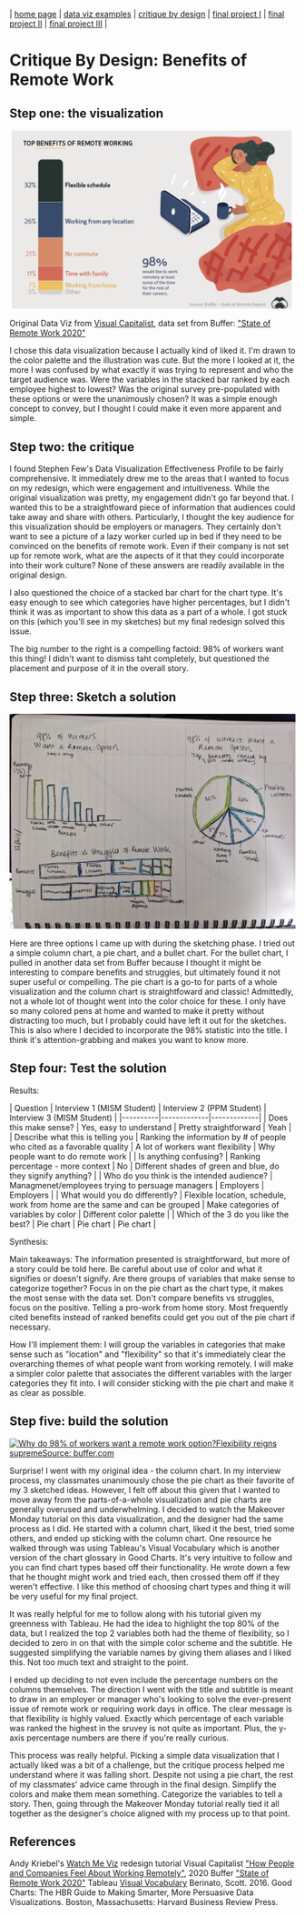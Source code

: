| [home page](https://cmustudent.github.io/tswd-portfolio-templates/) | [data viz examples](dataviz-examples) | [critique by design](critique-by-design) | [final project I](final-project-part-one) | [final project II](final-project-part-two) | [final project III](final-project-part-three) |

# Critique By Design: Benefits of Remote Work


## Step one: the visualization

![](Original.png "Original Data Viz")

Original Data Viz from [Visual Capitalist](https://www.visualcapitalist.com/how-people-and-companies-feel-about-working-remotely/), data set from Buffer: ["State of Remote Work 2020"](https://buffer.com/state-of-remote-work/2020)

I chose this data visualization because I actually kind of liked it. I'm drawn to the color palette and the illustration was cute. But the more I looked at it, the more I was confused by what exactly it was trying to represent and who the target audience was. Were the variables in the stacked bar ranked by each employee highest to lowest? Was the original survey pre-populated with these options or were the unanimously chosen? It was a simple enough concept to convey, but I thought I could make it even more apparent and simple.


## Step two: the critique
I found Stephen Few's Data Visualization Effectiveness Profile to be fairly comprehensive. It immediately drew me to the areas that I wanted to focus on my redesign, which were engagement and intuitiveness. While the original visualization was pretty, my engagement didn't go far beyond that. I wanted this to be a straightfoward piece of information that audiences could take away and share with others. Particularly, I thought the key audience for this visualization should be employers or managers. They certainly don't want to see a picture of a lazy worker curled up in bed if they need to be convinced on the benefits of remote work. Even if their company is not set up for remote work, what are the aspects of it that they could incorporate into their work culture? None of these answers are readily available in the original design. 

I also questioned the choice of a stacked bar chart for the chart type. It's easy enough to see which categories have higher percentages, but I didn't think it was as important to show this data as a part of a whole. I got stuck on this (which you'll see in my sketches) but my final redesign solved this issue. 

The big number to the right is a compelling factoid: 98% of workers want this thing! I didn't want to dismiss taht completely, but questioned the placement and purpose of it in the overall story. 

## Step three: Sketch a solution

![](Sketches.jpg "1st Round of Sketches")

Here are three options I came up with during the sketching phase. I tried out a simple column chart, a pie chart, and a bullet chart. For the bullet chart, I pulled in another data set from Buffer because I thought it might be interesting to compare benefits and struggles, but ultimately found it not super useful or compelling. The pie chart is a go-to for parts of a whole visualization and the column chart is straightfoward and classic! Admittedly, not a whole lot of thought went into the color choice for these. I only have so many colored pens at home and wanted to make it pretty without distracting too much, but I probably could have left it out for the sketches. This is also where I decided to incorporate the 98% statistic into the title. I think it's attention-grabbing and makes you want to know more.

## Step four: Test the solution


Results: 



| Question | Interview 1 (MISM Student) | Interview 2 (PPM Student) | Interview 3 (MISM Student) | 
|----------|-------------|-------------|
| Does this make sense?         |  Yes, easy to understand           |  Pretty straightforward           |  Yeah               |
| Describe what this is telling you         | Ranking the information by # of people who cited as a favorable quality            |   A lot of workers want flexibility          |      Why people want to do remote work         |
| Is anything confusing?         |  Ranking percentage - more context           |  No           | Different shades of green and blue, do they signify anything?          |
| Who do you think is the intended audience? |  Managmenet/employees trying to persuage managers            |   Employers               |   Employers           |
| What would you do differently?  |   Flexible location, schedule, work from home are the same and can be grouped               |   Make categories of variables by color             |  Different color palette                |
| Which of the 3 do you like the best? | Pie chart | Pie chart | Pie chart |

Synthesis: 


Main takeaways:
The information presented is straightforward, but more of a story could be told here.
Be careful about use of color and what it signifies or doesn't signify. 
Are there groups of variables that make sense to categorize together?
Focus in on the pie chart as the chart type, it makes the most sense with the data set.
Don't compare benefits vs struggles, focus on the positive. Telling a pro-work from home story.
Most frequently cited benefits instead of ranked benefits could get you out of the pie chart if necessary.

How I'll implement them:
I will group the variables in categories that make sense such as "location" and "flexibility" so that it's immediately clear the overarching themes of what people want from working remotely.
I will make a simpler color palette that associates the different variables with the larger categories they fit into.
I will consider sticking with the pie chart and make it as clear as possible. 


## Step five: build the solution

<div class='tableauPlaceholder' id='viz1739413504141' style='position: relative'><noscript><a href='#'><img alt='Why do 98% of workers want a remote work option?Flexibility reigns supremeSource: buffer.com ' src='https:&#47;&#47;public.tableau.com&#47;static&#47;images&#47;Be&#47;BenefitsofRemoteWork_17394113277670&#47;ColumnChart&#47;1_rss.png' style='border: none' /></a></noscript><object class='tableauViz'  style='display:none;'><param name='host_url' value='https%3A%2F%2Fpublic.tableau.com%2F' /> <param name='embed_code_version' value='3' /> <param name='site_root' value='' /><param name='name' value='BenefitsofRemoteWork_17394113277670&#47;ColumnChart' /><param name='tabs' value='no' /><param name='toolbar' value='yes' /><param name='static_image' value='https:&#47;&#47;public.tableau.com&#47;static&#47;images&#47;Be&#47;BenefitsofRemoteWork_17394113277670&#47;ColumnChart&#47;1.png' /> <param name='animate_transition' value='yes' /><param name='display_static_image' value='yes' /><param name='display_spinner' value='yes' /><param name='display_overlay' value='yes' /><param name='display_count' value='yes' /><param name='language' value='en-US' /><param name='filter' value='publish=yes' /></object></div>                
<script type='text/javascript'>                    
  var divElement = document.getElementById('viz1739413504141');                    
  var vizElement = divElement.getElementsByTagName('object')[0];                    
  vizElement.style.width='100%';vizElement.style.height=(divElement.offsetWidth*0.75)+'px';                    
  var scriptElement = document.createElement('script');                    
  scriptElement.src = 'https://public.tableau.com/javascripts/api/viz_v1.js';                    
  vizElement.parentNode.insertBefore(scriptElement, vizElement);                
</script>

Surprise! I went with my original idea - the column chart. In my interview process, my classmates unanimously chose the pie chart as their favorite of my 3 sketched ideas. However, I felt off about this given that I wanted to move away from the parts-of-a-whole visualization and pie charts are generally overused and underwhelming. I decided to watch the Makeover Monday tutorial on this data visualization, and the designer had the same process as I did. He started with a column chart, liked it the best, tried some others, and ended up sticking with the column chart. One resource he walked through was using Tableau's Visual Vocabulary which is another version of the chart glossary in Good Charts. It's very intuitive to follow and you can find chart types based off their functionality. He wrote down a few that he thought might work and tried each, then crossed them off if they weren't effective. I like this method of choosing chart types and thing it will be very useful for my final project. 

It was really helpful for me to follow along with his tutorial given my greenness with Tableau. He had the idea to highlight the top 80% of the data, but I realized the top 2 variables both had the theme of flexibility, so I decided to zero in on that with the simple color scheme and the subtitle. He suggested simplifying the variable names by giving them aliases and I liked this. Not too much text and straight to the point. 

I ended up deciding to not even include the percentage numbers on the columns themselves. The direction I went with the title and subtitle is meant to draw in an employer or manager who's looking to solve the ever-present issue of remote work or requiring work days in office. The clear message is that flexibility is highly valued. Exactly which percentage of each variable was ranked the highest in the sruvey is not quite as important. Plus, the y-axis percentage numbers are there if you're really curious. 

This process was really helpful. Picking a simple data visualization that I actually liked was a bit of a challenge, but the critique process helped me understand where it was falling short. Despite not using a pie chart, the rest of my classmates' advice came through in the final design. Simplify the colors and make them mean something. Categorize the variables to tell a story. Then, going through the Makeover Monday tutorial really tied it all together as the designer's choice aligned with my process up to that point. 

## References
Andy Kriebel's [Watch Me Viz](https://www.youtube.com/watch?v=Pf-ADZqo6MM&list=PLX-uPHRG0cLb697Ie-ZGSObRLLNhxzJGK&index=146) redesign tutorial
Visual Capitalist ["How People and Companies Feel About Working Remotely"](https://www.visualcapitalist.com/how-people-and-companies-feel-about-working-remotely/), 2020
Buffer ["State of Remote Work 2020"](https://buffer.com/state-of-remote-work/2020)
Tableau [Visual Vocabulary](https://www.tableau.com/solutions/gallery/visual-vocabulary)
Berinato, Scott. 2016. Good Charts: The HBR Guide to Making Smarter, More Persuasive Data Visualizations. Boston, Massachusetts: Harvard Business Review Press.

